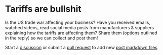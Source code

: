 # Tariffs are bullshit

Is the US trade war affecting your business? Have you received emails, watched videos, read social media posts from manufacturers & suppliers explaining how the tariffs are affecting them? Share them (options outlined in the reply) so we can collect and post them!

Start a [discussion](https://github.com/jasoncoon/tariffsarebullshit/discussions) or submit a [pull request](https://docs.github.com/en/pull-requests/collaborating-with-pull-requests/getting-started/about-collaborative-development-models) to add new [post markdown files](https://github.com/jasoncoon/tariffsarebullshit/tree/main/_posts).
